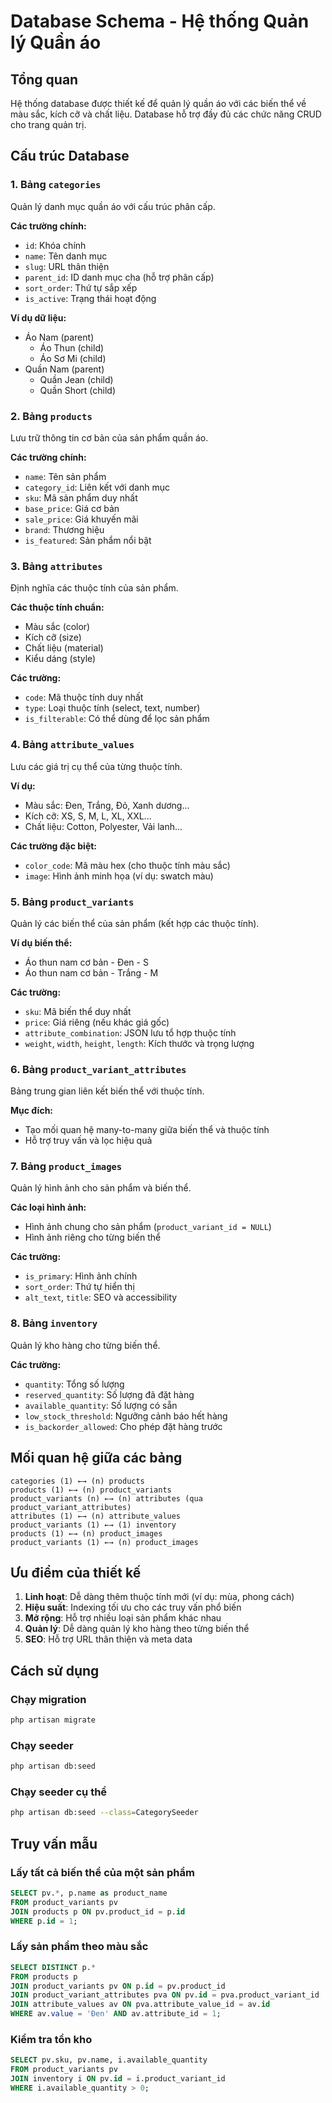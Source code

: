 # Database Schema - Hệ thống Quản lý Quần áo

## Tổng quan
Hệ thống database được thiết kế để quản lý quần áo với các biến thể về màu sắc, kích cỡ và chất liệu. Database hỗ trợ đầy đủ các chức năng CRUD cho trang quản trị.

## Cấu trúc Database

### 1. Bảng `categories`
Quản lý danh mục quần áo với cấu trúc phân cấp.

**Các trường chính:**
- `id`: Khóa chính
- `name`: Tên danh mục
- `slug`: URL thân thiện
- `parent_id`: ID danh mục cha (hỗ trợ phân cấp)
- `sort_order`: Thứ tự sắp xếp
- `is_active`: Trạng thái hoạt động

**Ví dụ dữ liệu:**
- Áo Nam (parent)
  - Áo Thun (child)
  - Áo Sơ Mi (child)
- Quần Nam (parent)
  - Quần Jean (child)
  - Quần Short (child)

### 2. Bảng `products`
Lưu trữ thông tin cơ bản của sản phẩm quần áo.

**Các trường chính:**
- `name`: Tên sản phẩm
- `category_id`: Liên kết với danh mục
- `sku`: Mã sản phẩm duy nhất
- `base_price`: Giá cơ bản
- `sale_price`: Giá khuyến mãi
- `brand`: Thương hiệu
- `is_featured`: Sản phẩm nổi bật

### 3. Bảng `attributes`
Định nghĩa các thuộc tính của sản phẩm.

**Các thuộc tính chuẩn:**
- Màu sắc (color)
- Kích cỡ (size)
- Chất liệu (material)
- Kiểu dáng (style)

**Các trường:**
- `code`: Mã thuộc tính duy nhất
- `type`: Loại thuộc tính (select, text, number)
- `is_filterable`: Có thể dùng để lọc sản phẩm

### 4. Bảng `attribute_values`
Lưu các giá trị cụ thể của từng thuộc tính.

**Ví dụ:**
- Màu sắc: Đen, Trắng, Đỏ, Xanh dương...
- Kích cỡ: XS, S, M, L, XL, XXL...
- Chất liệu: Cotton, Polyester, Vải lanh...

**Các trường đặc biệt:**
- `color_code`: Mã màu hex (cho thuộc tính màu sắc)
- `image`: Hình ảnh minh họa (ví dụ: swatch màu)

### 5. Bảng `product_variants`
Quản lý các biến thể của sản phẩm (kết hợp các thuộc tính).

**Ví dụ biến thể:**
- Áo thun nam cơ bản - Đen - S
- Áo thun nam cơ bản - Trắng - M

**Các trường:**
- `sku`: Mã biến thể duy nhất
- `price`: Giá riêng (nếu khác giá gốc)
- `attribute_combination`: JSON lưu tổ hợp thuộc tính
- `weight`, `width`, `height`, `length`: Kích thước và trọng lượng

### 6. Bảng `product_variant_attributes`
Bảng trung gian liên kết biến thể với thuộc tính.

**Mục đích:**
- Tạo mối quan hệ many-to-many giữa biến thể và thuộc tính
- Hỗ trợ truy vấn và lọc hiệu quả

### 7. Bảng `product_images`
Quản lý hình ảnh cho sản phẩm và biến thể.

**Các loại hình ảnh:**
- Hình ảnh chung cho sản phẩm (`product_variant_id = NULL`)
- Hình ảnh riêng cho từng biến thể

**Các trường:**
- `is_primary`: Hình ảnh chính
- `sort_order`: Thứ tự hiển thị
- `alt_text`, `title`: SEO và accessibility

### 8. Bảng `inventory`
Quản lý kho hàng cho từng biến thể.

**Các trường:**
- `quantity`: Tổng số lượng
- `reserved_quantity`: Số lượng đã đặt hàng
- `available_quantity`: Số lượng có sẵn
- `low_stock_threshold`: Ngưỡng cảnh báo hết hàng
- `is_backorder_allowed`: Cho phép đặt hàng trước

## Mối quan hệ giữa các bảng

```
categories (1) ←→ (n) products
products (1) ←→ (n) product_variants
product_variants (n) ←→ (n) attributes (qua product_variant_attributes)
attributes (1) ←→ (n) attribute_values
product_variants (1) ←→ (1) inventory
products (1) ←→ (n) product_images
product_variants (1) ←→ (n) product_images
```

## Ưu điểm của thiết kế

1. **Linh hoạt**: Dễ dàng thêm thuộc tính mới (ví dụ: mùa, phong cách)
2. **Hiệu suất**: Indexing tối ưu cho các truy vấn phổ biến
3. **Mở rộng**: Hỗ trợ nhiều loại sản phẩm khác nhau
4. **Quản lý**: Dễ dàng quản lý kho hàng theo từng biến thể
5. **SEO**: Hỗ trợ URL thân thiện và meta data

## Cách sử dụng

### Chạy migration
```bash
php artisan migrate
```

### Chạy seeder
```bash
php artisan db:seed
```

### Chạy seeder cụ thể
```bash
php artisan db:seed --class=CategorySeeder
```

## Truy vấn mẫu

### Lấy tất cả biến thể của một sản phẩm
```sql
SELECT pv.*, p.name as product_name
FROM product_variants pv
JOIN products p ON pv.product_id = p.id
WHERE p.id = 1;
```

### Lấy sản phẩm theo màu sắc
```sql
SELECT DISTINCT p.*
FROM products p
JOIN product_variants pv ON p.id = pv.product_id
JOIN product_variant_attributes pva ON pv.id = pva.product_variant_id
JOIN attribute_values av ON pva.attribute_value_id = av.id
WHERE av.value = 'Đen' AND av.attribute_id = 1;
```

### Kiểm tra tồn kho
```sql
SELECT pv.sku, pv.name, i.available_quantity
FROM product_variants pv
JOIN inventory i ON pv.id = i.product_variant_id
WHERE i.available_quantity > 0;
```
